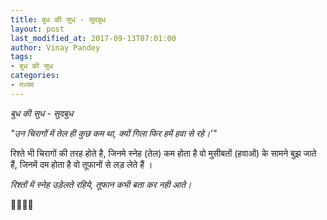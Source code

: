 ```yaml
---
title: बुध की सुध - सुदबुध
layout: post
last_modified_at: 2017-09-13T07:01:00
author: Vinay Pandey
tags:
- बुध की सुध
categories:
- मध्यम
---
```

*बुध की सुध - सुदबुध*

_"उन चिरागों में तेल ही कुछ कम था,_
_क्यों गिला फिर हमें हवा से रहे।'"_

रिश्ते भी चिरागों की तरह होते है,  जिनमे स्नेह (तेल) कम होता है वो मुसीबतों (हवाओं) के सामने बुझ जाते हैं, जिनमें दम होता है वो तूफानों से लड़ लेते हैं ।

*रिश्तों में स्नेह उड़ेलते रहिये,*
*तूफान कभी बता कर नही आते।*

🙏🌷🌷🙏


